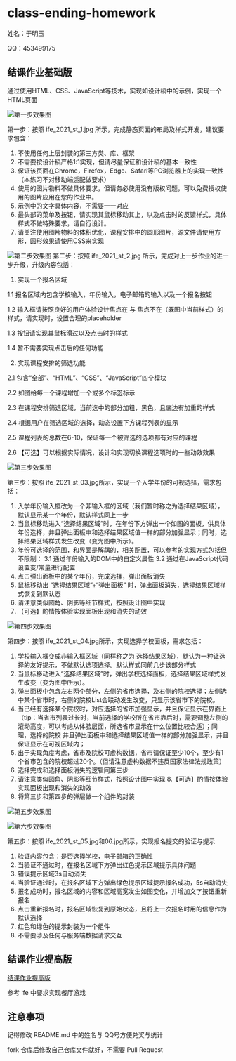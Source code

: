 # class-ending-homework

姓名：于明玉

QQ：453499175

## 结课作业基础版

通过使用HTML、CSS、JavaScript等技术，实现如设计稿中的示例，实现一个HTML页面

![第一步效果图](images/ife_2021_st_1.jpg)

第一步：按照 ife_2021_st_1.jpg 所示，完成静态页面的布局及样式开发，建议要求包含：

1. 不使用任何上层封装的第三方类、库、框架
2. 不需要按设计稿严格1:1实现，但请尽量保证和设计稿的基本一致性
3. 保证该页面在Chrome，Firefox，Edge、Safari等PC浏览器上的实现一致性（本练习不对移动端适配做要求）
4. 使用的图片物料不做具体要求，但请务必使用没有版权问题，可以免费授权使用的图片应用在您的作业中。
5. 示例中的文字具体内容，不需要一一对应
6. 最头部的菜单及按钮，请实现其鼠标移动其上，以及点击时的反馈样式，具体样式不做特殊要求，请自行设计。
7. 请关注使用图片物料的体积优化，课程安排中的圆形图片，源文件请使用方形，圆形效果请使用CSS来实现

![第二步效果图](/images/ife_2021_st_2.jpg)
第二步：按照 ife_2021_st_2.jpg 所示，完成对上一步作业的进一步升级，升级内容包括：

1. 实现一个报名区域
   

1.1 报名区域内包含学校输入，年份输入，电子邮箱的输入以及一个报名按钮

1.2 输入框请按照良好的用户体验设计焦点在 与 焦点不在（既图中当前样式）的样式，请实现时，设置合理的placeholder

1.3 按钮请实现其鼠标滑过以及点击时的样式

1.4 暂不需要实现点击后的任何功能


2. 实现课程安排的筛选功能
   

2.1 包含“全部”、“HTML”、“CSS”、“JavaScript”四个模块

2.2 如图给每一个课程增加一个或多个标签标示

2.3 在课程安排筛选区域，当前选中的部分加粗，黑色，且底边有加重的样式

2.4 根据用户在筛选区域的选择，动态设置下方课程列表的显示

2.5 课程列表的总数在6-10，保证每一个被筛选的选项都有对应的课程

2.6 【可选】可以根据实际情况，设计和实现切换课程选项时的一些动效效果

![第三步效果图](images/ife_2021_st_3.jpg)

第三步：按照 ife_2021_st_03.jpg所示，实现一个入学年份的可视选择，需求包括：
1. 入学年份输入框改为一个非输入框的区域（我们暂时称之为选择结果区域），默认显示某一个年份，默认样式同上一步
2. 当鼠标移动进入“选择结果区域”时，在年份下方弹出一个如图的面板，供具体年份选择，并且弹出面板中和选择结果区域值一样的部分加强显示；同时，选择结果区域样式发生改变（变为图中所示）。
3. 年份可选择的范围，和界面是解耦的，相关配置，可以参考的实现方式包括但不限制：
    3.1 通过年份输入的DOM中的自定义属性
    3.2 通过在JavaScript代码设置变/常量进行配置
4. 点击弹出面板中的某个年份，完成选择，弹出面板消失
5. 鼠标移动出 “选择结果区域”+“弹出面板” 时，弹出面板消失，选择结果区域样式恢复到默认态
6. 请注意类似圆角、阴影等细节样式，按照设计图中实现
7. 【可选】酌情按体验实现面板出现和消失的动效

![第四步效果图](images/ife_2021_st_4.jpg)

第四步：按照 ife_2021_st_04.jpg所示，实现选择学校面板，需求包括：
1. 学校输入框变成非输入框区域（同样称之为 选择结果区域），默认为一种让选择的友好提示，不做默认选项选择。默认样式同前几步该部分样式
2. 当鼠标移动进入“选择结果区域”时，弹出学校选择面板，选择结果区域样式发生改变（变为图中所示）。
3. 弹出面板中包含左右两个部分，左侧的省市选择，及右侧的院校选择；左侧选中某个省市时，右侧的院校List会联动发生改变，只显示该省市下的院校。
4. 当已经有选择某个院校时，对应选择的省市加强显示，并且保证显示在界面上（tip：当省市列表过长时，当前选择的学校所在省市靠后时，需要调整左侧的滚动高度，可以考虑从体验层面，所选省市显示在什么位置比较合适）；同理，选择的院校
并且弹出面板中和选择结果区域值一样的部分加强显示，并且保证显示在可视区域内；
5. 出于实现角度考虑，省市及院校可虚构数据，省市请保证至少10个，至少有1个省市包含的院校超过20个。（但请注意虚构数据不违反国家法律法规政策）
6. 选择完成和选择面板消失的逻辑同第三步
7. 请注意类似圆角、阴影等细节样式，按照设计图中实现
8.【可选】酌情按体验实现面板出现和消失的动效
9. 将第三步和第四步的弹层做一个组件的封装

![第五步效果图](images/ife_2021_st_5.jpg)

![第六步效果图](images/ife_2021_st_6.jpg)

第五步：按照 ife_2021_st_05.jpg和06.jpg所示，实现报名提交的验证与提示
1. 验证内容包含：是否选择学校，电子邮箱的正确性
2. 当验证不通过时，在报名区域下方弹出红色提示区域提示具体问题
3. 错误提示区域3s自动消失
4. 当验证通过时，在报名区域下方弹出绿色提示区域提示报名成功，5s自动消失
5. 报名成功时，报名区域的内容和区域高宽发生如图变化，并增加文字按钮重新报名
6. 点击重新报名时，报名区域恢复到原始状态，且将上一次报名时用的信息作为默认选择
7. 红色和绿色的提示封装为一个组件
8. 不需要涉及任何与服务端数据请求交互 

## 结课作业提高版

[结课作业提高版](http://ife.baidu.com/javascript/resturantGame.html)

参考 ife 中要求实现餐厅游戏

## 注意事项

记得修改 README.md 中的姓名与 QQ号方便兑奖与统计

fork 仓库后修改自己仓库文件就好，不需要 Pull Request

